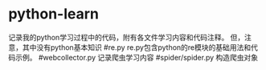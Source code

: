 # python-learn
记录我的python学习过程中的代码，附有各文件学习内容和代码注释。
但，注意，其中没有python基本知识
#re.py
re.py包含python的re模块的基础用法和代码示例。
#webcollector.py
记录爬虫学习内容
#spider/spider.py
构造爬虫对象

